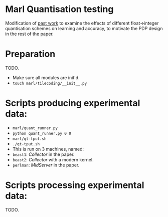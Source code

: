 # Marl Quantisation testing

Modification of [past work](https://github.com/FelixMcFelix/rln-dc-ddos-paper) to examine the effects of different float->integer quantisation schemes on learning and accuracy, to motivate the PDP design in the rest of the paper.

# Preparation
TODO.
* Make sure all modules are init'd.
* `touch marl/tilecoding/__init__.py`

# Scripts producing experimental data:
* `marl/quant_runner.py`
 * `python quant_runner.py 0 0`
* `marl/qt-tput.sh`
 * `./qt-tput.sh`
 * This is run on 3 machines, named:
  * `beast1`: *Collector* in the paper.
  * `beast2`: *Collector* with a modern kernel.
  * `perlman`: *MidServer* in the paper.

# Scripts processing experimental data:
TODO.
